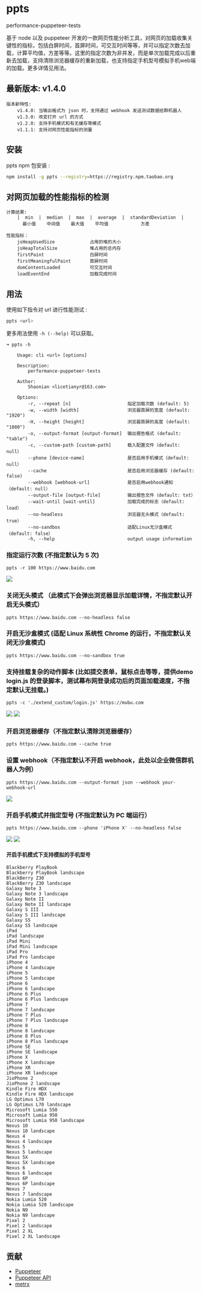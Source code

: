 # ppts

performance-puppeteer-tests

基于 node 以及 puppeteer 开发的一款网页性能分析工具，对网页的加载收集关键性的指标，包括白屏时间，首屏时间，可交互时间等等，并可以指定次数去加载，计算平均值，方差等等。这里的指定次数为非并发，而是单次加载完成以后重新去加载，支持清除浏览器缓存的重新加载，也支持指定手机型号模拟手机web端的加载。更多详情见用法。

## 最新版本: v1.4.0
    版本新特性:
        v1.4.0: 当输出格式为 json 时，支持通过 webhook 发送测试数据给群机器人
        v1.3.0: 改变打开 url 的方式
        v1.2.0: 支持手机模式和有无缓存等模式
        v1.1.1: 支持对网页性能指标的测量

## 安装

ppts npm 包安装 :

```bash
npm install -g ppts --registry=https://registry.npm.taobao.org
```

## 对网页加载的性能指标的检测
```console
计算结果:
    |  min  |  median  |  max  |  average  |  standardDeviation  |
      最小值    中间值    最大值    平均值            方差

性能指标：
    jsHeapUsedSize             占用的堆的大小
    jsHeapTotalSize            堆占用的总内存
    firstPaint                 白屏时间
    firstMeaningfulPaint       首屏时间
    domContentLoaded           可交互时间
    loadEventEnd               加载完成时间
```

## 用法

使用如下指令对 url 进行性能测试 :

```bash
ppts <url>
```

更多用法使用 `-h (--help)` 可以获取。

```console
➜ ppts -h

    Usage: cli <url> [options]

    Description:
        performance-puppeteer-tests

    Author:
        Shaonian <licetianyr@163.com>
    
    Options:
        -r, --repeat [n]                     指定加载次数 (default: 5)
        -w, --width [width]                  浏览器首屏的宽度 (default: "1920")
        -H, --height [height]                浏览器首屏的高度 (default: "1080")
        -o, --output-format [output-format]  输出报告格式 (default: "table")
        -c, --custom-path [custom-path]      载入配置文件（default: null）
        --phone [device-name]                是否启用手机模式（default: null）
        --cache                              是否启用浏览器缓存 (default: false)
        --webhook [webhook-url]              是否启用webhook通知（default: null）
        --output-file [output-file]          输出报告文件（default: txt）
        --wait-until [wait-until]            加载完成的标志（default: load）
        --no-headless                        浏览器无头模式（default: true）
        --no-sandbox                         适配Linux无沙盒模式（default: false）
        -h, --help                           output usage information
```

### 指定运行次数 (不指定默认为 5 次)
```shell
ppts -r 100 https://www.baidu.com
```
<img src="https://github.com/ShaoNianyr/ppts/blob/master/picture/Settings_repeat_times.png">

### 关闭无头模式 （此模式下会弹出浏览器显示加载详情，不指定默认开启无头模式）
```shell
ppts https://www.baidu.com --no-headless false
```

### 开启无沙盒模式 (适配 Linux 系统性 Chrome 的运行，不指定默认关闭无沙盒模式) 
```shell
ppts https://www.baidu.com --no-sandbox true
```

### 支持挂载复杂的动作脚本 (比如提交表单，鼠标点击等等，提供demo login.js 的登录脚本，测试幕布网登录成功后的页面加载速度，不指定默认无挂载。)
```shell
ppts -c './extend_custom/login.js' https://mubu.com
```
<img src="https://github.com/ShaoNianyr/ppts/blob/master/picture/mubu.png">
<img src="https://github.com/ShaoNianyr/ppts/blob/master/picture/view_the_index_after_login.png">

### 开启浏览器缓存（不指定默认清除浏览器缓存）
```shell
ppts https://www.baidu.com --cache true
```
### 设置 webhook（不指定默认不开启 webhook，此处以企业微信群机器人为例）
```shell
ppts https://www.baidu.com --output-format json --webhook your-webhook-url
```
<img src="https://github.com/ShaoNianyr/ppts/blob/master/picture/webhook.png">

### 开启手机模式并指定型号 (不指定默认为 PC 端运行）
```shell
ppts https://www.baidu.com --phone 'iPhone X' --no-headless false
```
<img src="https://github.com/ShaoNianyr/ppts/blob/master/picture/Setting_phone_mode_with_iPhone_X.png">

<img src="https://github.com/ShaoNianyr/ppts/blob/master/picture/Setting_phone_errors.png">

#### 开启手机模式下支持模拟的手机型号
```console
Blackberry PlayBook
Blackberry PlayBook landscape
BlackBerry Z30
BlackBerry Z30 landscape
Galaxy Note 3
Galaxy Note 3 landscape
Galaxy Note II
Galaxy Note II landscape
Galaxy S III
Galaxy S III landscape
Galaxy S5
Galaxy S5 landscape
iPad
iPad landscape
iPad Mini
iPad Mini landscape
iPad Pro
iPad Pro landscape
iPhone 4
iPhone 4 landscape
iPhone 5
iPhone 5 landscape
iPhone 6
iPhone 6 landscape
iPhone 6 Plus
iPhone 6 Plus landscape
iPhone 7
iPhone 7 landscape
iPhone 7 Plus
iPhone 7 Plus landscape
iPhone 8
iPhone 8 landscape
iPhone 8 Plus
iPhone 8 Plus landscape
iPhone SE
iPhone SE landscape
iPhone X
iPhone X landscape
iPhone XR
iPhone XR landscape
JioPhone 2
JioPhone 2 landscape
Kindle Fire HDX
Kindle Fire HDX landscape
LG Optimus L70
LG Optimus L70 landscape
Microsoft Lumia 550
Microsoft Lumia 950
Microsoft Lumia 950 landscape
Nexus 10
Nexus 10 landscape
Nexus 4
Nexus 4 landscape
Nexus 5
Nexus 5 landscape
Nexus 5X
Nexus 5X landscape
Nexus 6
Nexus 6 landscape
Nexus 6P
Nexus 6P landscape
Nexus 7
Nexus 7 landscape
Nokia Lumia 520
Nokia Lumia 520 landscape
Nokia N9
Nokia N9 landscape
Pixel 2
Pixel 2 landscape
Pixel 2 XL
Pixel 2 XL landscape
```

## 贡献

-   [Puppeteer](https://github.com/GoogleChrome/puppeteer)
-   [Puppeteer API](https://pptr.dev/)
-   [metrx](https://github.com/lumapps/metrx)